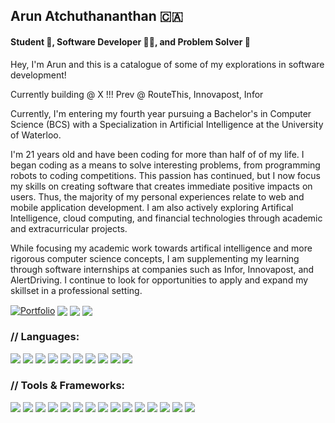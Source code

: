 ## Arun Atchuthananthan 🇨🇦 
#### Student 📖, Software Developer 🧑‍💻, and Problem Solver 🧠

Hey, I'm Arun and this is a catalogue of some of my explorations in software development! 

Currently building @ X !!! Prev @ RouteThis, Innovapost, Infor

Currently, I'm entering my fourth year pursuing a Bachelor's in Computer Science (BCS) with a Specialization in Artificial Intelligence at the University of Waterloo. 

I'm 21 years old and have been coding for more than half of of my life. I began coding as a means to solve interesting problems, from programming robots to coding competitions. This passion has continued, but I now focus my skills on creating software that creates immediate positive impacts on users. Thus, the majority of my personal experiences relate to web and mobile application development. I am also actively exploring Artifical Intelligence, cloud computing, and financial technologies through academic and extracurricular projects.

While focusing my academic work towards artifical intelligence and more rigorous computer science concepts, I am supplementing my learning through software internships at companies such as Infor, Innovapost, and AlertDriving. I continue to look for opportunities to apply and expand my skillset in a professional setting.

<a href="https://aruna6.github.io/arun-a/" target="blank"><img align="center" alt="Portfolio" src="https://img.shields.io/badge/website-black?style=for-the-badge&logo=slashdot&logoColor=white"/></a>
<a href="https://aruna6.github.io/arun-a/resume.pdf" target="blank"><img align="center" src="https://img.shields.io/badge/Resume-black.svg?style=for-the-badge&logo=readdotcv&logoColor=white"/></a>
  <a href="https://linkedin.com/in/arun-atchu" target="blank"><img align="center" src="https://img.shields.io/badge/LinkedIn-0077B5?style=for-the-badge&logo=linkedin&logoColor=white"/></a>
  <a href="mailto:aatchuth@uwaterloo.ca?subject=Hey%20I'd%20like%20to%20connect!&body=Looking%20forward%20to%20getting%20your%20message!" target="blank"><img align="center" src="https://img.shields.io/badge/Email-D14836?style=for-the-badge&logo=gmail&logoColor=white"/></a>

### // Languages:
<img src="https://img.shields.io/badge/Python-purple?style=for-the-badge&logo=python&logoColor=white"> <img src="https://img.shields.io/badge/HTML5-E34F26?style=for-the-badge&logo=html5&logoColor=white"> <img src="https://img.shields.io/badge/CSS3-1572B6?style=for-the-badge&logo=css3&logoColor=white"> <img src="https://img.shields.io/badge/JavaScript-323330?style=for-the-badge&logo=javascript&logoColor=white"> <img src="https://img.shields.io/badge/Typescript-yellow?style=for-the-badge&logo=typescript&logoColor=white"> <img src="https://img.shields.io/badge/C++-blue?style=for-the-badge&logo=c%2B%2B&logoColor=white"> <img 
src="https://img.shields.io/badge/Kotlin-green?style=for-the-badge&logo=android&logoColor=white"> <img src="https://img.shields.io/badge/Swift-orange?style=for-the-badge&logo=swift&logoColor=white"> <img 
src="https://img.shields.io/badge/Java-red?style=for-the-badge&logo=java&logoColor=white">  <img src="https://img.shields.io/badge/SQL-grey?style=for-the-badge&logo=mysql&logoColor=white"> 

### // Tools & Frameworks:

<img src = "https://img.shields.io/badge/Next JS-0078D4?style=for-the-badge&logo=next.js&logoColor=white"> <img src = "https://img.shields.io/badge/React-blue?style=for-the-badge&logo=react&logoColor=white"> <img src = 
"https://img.shields.io/badge/Angular-red?style=for-the-badge&logo=angular&logoColor=white"> <img src = 
"https://img.shields.io/badge/Git-F05032?style=for-the-badge&logo=git&logoColor=white"> <img src = "https://img.shields.io/badge/firebase-ffca28?style=for-the-badge&logo=firebase&logoColor=white"> <img src = "https://img.shields.io/badge/arduino-1DCB6A?style=for-the-badge&logo=arduino&logoColor=white"> <img src = "https://img.shields.io/badge/bootstrap-green?style=for-the-badge&logo=bootstrap&logoColor=white"> <img src = 
"https://img.shields.io/badge/PostgreSQL-orange?style=for-the-badge&logo=postgresql&logoColor=white"> <img src = 
"https://img.shields.io/badge/mySQL-darkgreen?style=for-the-badge&logo=mysql&logoColor=white"> <img src = 
"https://img.shields.io/badge/Bash-yellow?style=for-the-badge&logo=gnu%20bash&logoColor=white"> <img src = 
"https://img.shields.io/badge/Pandas-green?style=for-the-badge&logo=pandas&logoColor=white"> <img src = 
"https://img.shields.io/badge/Numpy-blue?style=for-the-badge&logo=numpy&logoColor=white"> <img src = 
"https://img.shields.io/badge/PyTorch-orange?style=for-the-badge&logo=pytorch&logoColor=white"> <img src = 
"https://img.shields.io/badge/AWS-purple?style=for-the-badge&logo=amazon&logoColor=white"> <img src = 
"https://img.shields.io/badge/Docker-2496ED?style=for-the-badge&logo=docker&logoColor=white">
